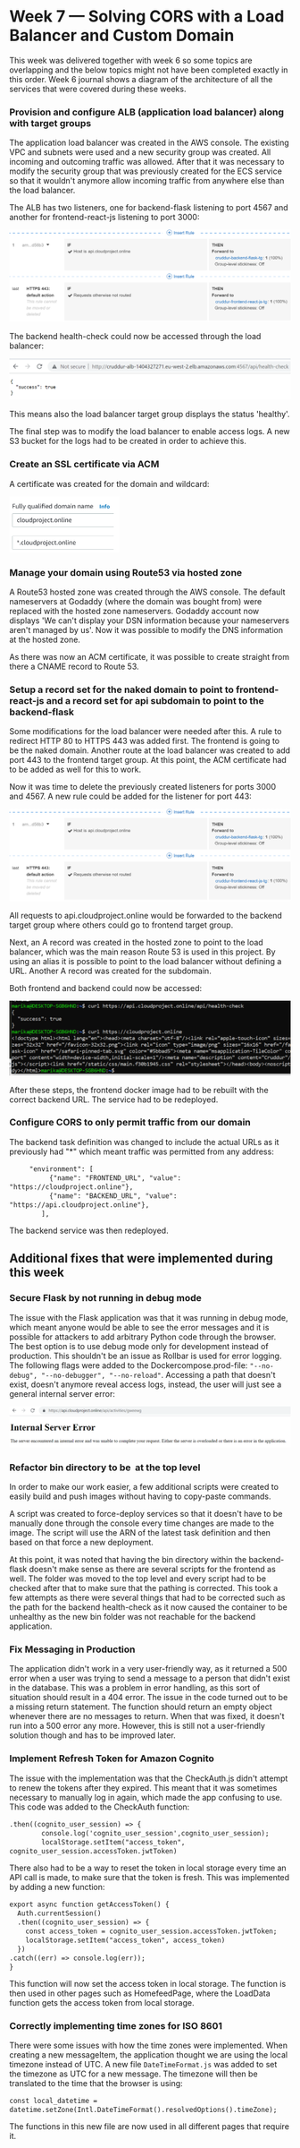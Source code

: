 # Week 7 — Solving CORS with a Load Balancer and Custom Domain

This week was delivered together with week 6 so some topics are overlapping and the below topics might not have been completed exactly in this order. Week 6 journal shows a diagram of the architecture of all the services that were covered during these weeks.

### Provision and configure ALB (application load balancer) along with target groups

The application load balancer was created in the AWS console. The existing VPC and subnets were used and a new security group was created. All incoming and outcoming traffic was allowed. After that it was necessary to modify the security group that was previously created for the ECS service so that it wouldn't anymore allow incoming traffic from anywhere else than the load balancer. 

The ALB has two listeners, one for backend-flask listening to port 4567 and another for frontend-react-js listening to port 3000:

![listeners](assets/listeners.png)

The backend health-check could now be accessed through the load balancer:

![alb health](assets/alb_health.png)

This means also the load balancer target group displays the status 'healthy'. 

The final step was to modify the load balancer to enable access logs. A new S3 bucket for the logs had to be created in order to achieve this.

### Create an SSL certificate via ACM

A certificate was created for the domain and wildcard:

![acm](assets/acm.PNG)



### Manage your domain using Route53 via hosted zone

A Route53 hosted zone was created through the AWS console. The default nameservers at Godaddy (where the domain was bought from) were replaced with the hosted zone nameservers. Godaddy account now displays 'We can't display your DSN information because your nameservers aren't managed by us'. Now it was possible to modify the DNS information at the hosted zone. 

As there was now an ACM certificate, it was possible to create straight from there a CNAME record to Route 53. 

### Setup a record set for the naked domain to point to frontend-react-js and a record set for api subdomain to point to the backend-flask

Some modifications for the load balancer were needed after this. A rule to redirect HTTP 80 to HTTPS 443 was added first. The frontend is going to be the naked domain. Another route at the load balancer was created to add port 443 to the frontend target group. At this point, the ACM certificate had to be added as well for this to work. 

Now it was time to delete the previously created listeners for ports 3000 and 4567. A new rule could be added for the listener for port 443:

![listeners](assets/listeners.png)

All requests to api.cloudproject.online would be forwarded to the backend target group where others could go to frontend target group. 

Next, an A record was created in the hosted zone to point to the load balancer, which was the main reason Route 53 is used in this project. By using an alias it is possible to point to the load balancer without defining a URL. Another A record was created for the subdomain. 

Both frontend and backend could now be accessed:

![curl frontend and backend](assets/curl_front_back.png)

After these steps, the frontend docker image had to be rebuilt with the correct backend URL. The service had to be redeployed.

### Configure CORS to only permit traffic from our domain

The backend task definition was changed to include the actual URLs as it previously had "*" which meant traffic was permitted from any address:

```
     "environment": [
          {"name": "FRONTEND_URL", "value": "https://cloudproject.online"},
          {"name": "BACKEND_URL", "value": "https://api.cloudproject.online"},
        ],
```

The backend service was then redeployed. 


## Additional fixes that were implemented during this week

### Secure Flask by not running in debug mode

The issue with the Flask application was that it was running in debug mode, which meant anyone would be able to see the error messages and it is possible for attackers to add arbitrary Python code through the browser. The best option is to use debug mode only for development instead of production. This shouldn't be an issue as Rollbar is used for error logging. The following flags were added to the Dockercompose.prod-file: ``"--no-debug", "--no-debugger", "--no-reload"``. Accessing a path that doesn't exist, doesn't anymore reveal access logs, instead, the user will just see a general internal server error:

![debug mode disabled](assets/debug_off.png)


### Refactor bin directory to be  at the top level

In order to make our work easier, a few additional scripts were created to easily build and push images without having to copy-paste commands. 

A script was created to force-deploy services so that it doesn't have to be manually done through the console every time changes are made to the image. The script will use the ARN of the latest task definition and then based on that force a new deployment. 

At this point, it was noted that having the bin directory within the backend-flask doesn't make sense as there are several scripts for the frontend as well. The folder was moved to the top level and every script had to be checked after that to make sure that the pathing is corrected. This took a few attempts as there were several things that had to be corrected such as the path for the backend health-check as it now caused the container to be unhealthy as the new bin folder was not reachable for the backend application. 

### Fix Messaging in Production

The application didn't work in a very user-friendly way, as it returned a 500 error when a user was trying to send a message to a person that didn't exist in the database. This was a problem in error handling, as this sort of situation should result in a 404 error. The issue in the code turned out to be a missing return statement. The function should return an empty object whenever there are no messages to return. When that was fixed, it doesn't run into a 500 error any more. However, this is still not a user-friendly solution though and has to be improved later.


### Implement Refresh Token for Amazon Cognito

The issue with the implementation was that the CheckAuth.js didn't attempt to renew the tokens after they expired. This meant that it was sometimes necessary to manually log in again, which made the app confusing to use. This code was added to the CheckAuth function:

```
.then((cognito_user_session) => {
        console.log('cognito_user_session',cognito_user_session);
        localStorage.setItem("access_token", cognito_user_session.accessToken.jwtToken)
```

There also had to be a way to reset the token in local storage every time an API call is made, to make sure that the token is fresh. This was implemented by adding a new function:

```
export async function getAccessToken() {
  Auth.currentSession()
  .then((cognito_user_session) => {
    const access_token = cognito_user_session.accessToken.jwtToken;
    localStorage.setItem("access_token", access_token)
  })
.catch((err) => console.log(err));
}
```

This function will now set the access token in local storage. The function is then used in other pages such as HomefeedPage, where the LoadData function gets the access token from local storage. 


### Correctly implementing time zones for ISO 8601

There were some issues with how the time zones were implemented. When creating a new messageItem, the application thought we are using the local timezone instead of UTC. A new file ``DateTimeFormat.js`` was added to set the timezone as UTC for a new message. The timezone will then be translated to the time that the browser is using:

```
const local_datetime = datetime.setZone(Intl.DateTimeFormat().resolvedOptions().timeZone);
```

The functions in this new file are now used in all different pages that require it. 
